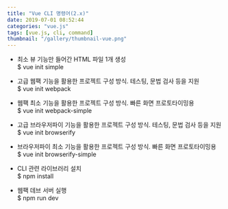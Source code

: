 ```yaml
---
title: "Vue CLI 명령어(2.x)"
date: 2019-07-01 08:52:44
categories: "vue.js"
tags: [vue.js, cli, command]
thumbnail: "/gallery/thumbnail-vue.png"
---
```


* 최소 뷰 기능만 들어간 HTML 파일 1개 생성  
$ vue init simple

* 고급 웹팩 기능을 활용한 프로젝트 구성 방식. 테스팅, 문법 검사 등을 지원  
$ vue init webpack

* 웹팩 최소 기능을 활용한 프로젝트 구성 방식. 빠른 화면 프로토타이밍용  
$ vue init webpack-simple

* 고급 브라우저파이 기능을 활용한 프로젝트 구성 방식. 테스팅, 문법 검사 등을 지원  
$ vue init browserify

* 브라우저파이 최소 기능을 활용한 프로젝트 구성 방식. 빠른 화면 프로토타이밍용  
$ vue init browserify-simple

* CLI 관련 라이브러리 설치  
$ npm install

* 웹팩 데브 서버 실행  
$ npm run dev
